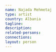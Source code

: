 ```yaml
---
name: Najada Mehmetaj
type: artist
country: Albania
tagline:
description:
related-persons:
connections:
layout: person
---
```

